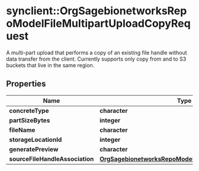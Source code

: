 # synclient::OrgSagebionetworksRepoModelFileMultipartUploadCopyRequest

A multi-part upload that performs a copy of an existing file handle without data transfer from the client. Currently supports only copy from and to S3 buckets that live in the same region.

## Properties
Name | Type | Description | Notes
------------ | ------------- | ------------- | -------------
**concreteType** | **character** |  | [optional] 
**partSizeBytes** | **integer** |  | [optional] 
**fileName** | **character** |  | [optional] 
**storageLocationId** | **integer** |  | [optional] 
**generatePreview** | **character** |  | [optional] 
**sourceFileHandleAssociation** | [**OrgSagebionetworksRepoModelFileFileHandleAssociation**](org.sagebionetworks.repo.model.file.FileHandleAssociation.md) |  | [optional] 


